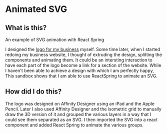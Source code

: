 # Animated SVG

## What is this?

An example of SVG animation with React Spring

I designed the [logo for my business](https://dwl-public-resources.s3.eu-west-2.amazonaws.com/dwl-logo.png) myself. Some time later, when I started redoing my business website, I thought of extruding the design, splitting the components and animating them. It could be an intersting interaction to have each part of the logo become a link for a section of the website. While I haven't been able to achieve a design with which I am perfectly happy, This sandbox shows that I am able to use ReactSpring to animate an SVG.

## How did I do this?

The logo was designed on Affinity Designer using an iPad and the Apple Pencil. Later I also used Affinity Designer and the isometric grid to manually draw the 3D version of it and grouped the various layers in a way that I could see them separated as an SVG.
I then imported the SVG into a react component and added React Spring to animate the various groups.
